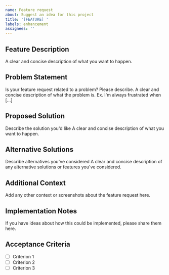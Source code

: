 ```yaml
---
name: Feature request
about: Suggest an idea for this project
title: '[FEATURE] '
labels: enhancement
assignees: ''
---
```


## Feature Description
A clear and concise description of what you want to happen.

## Problem Statement
Is your feature request related to a problem? Please describe.
A clear and concise description of what the problem is. Ex. I'm always frustrated when [...]

## Proposed Solution
Describe the solution you'd like
A clear and concise description of what you want to happen.

## Alternative Solutions
Describe alternatives you've considered
A clear and concise description of any alternative solutions or features you've considered.

## Additional Context
Add any other context or screenshots about the feature request here.

## Implementation Notes
If you have ideas about how this could be implemented, please share them here.

## Acceptance Criteria
- [ ] Criterion 1
- [ ] Criterion 2
- [ ] Criterion 3
